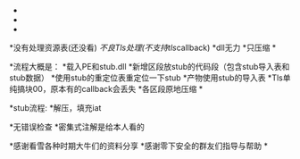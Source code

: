 ﻿*
*
*
*没有处理资源表(还没看)
*不良Tls处理(不支持tls*callback)
*dll无力
*只压缩
*

*流程大概是：
*载入PE和stub.dll
*新增区段放stub的代码段（包含stub导入表和stub数据）
*使用stub的重定位表重定位一下stub
*产物使用stub的导入表
*Tls单纯搞块00，原本有的callback会丢失
*各区段原地压缩
*

*stub流程:
*解压，填充iat

*无错误检查
*密集式注解是给本人看的

*感谢看雪各种时期大牛们的资料分享
*感谢零下安全的群友们指导与帮助
*
